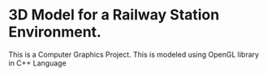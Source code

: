 # 3D Model for a Railway Station Environment.
This is a Computer Graphics Project. 
This is modeled using OpenGL library in C++ Language
